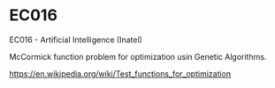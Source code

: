 # EC016
EC016 - Artificial Intelligence (Inatel)

McCormick function problem for optimization usin Genetic Algorithms.

https://en.wikipedia.org/wiki/Test_functions_for_optimization

